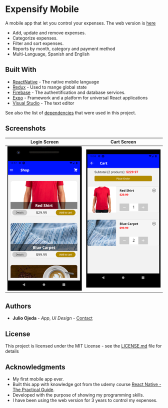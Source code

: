 # Expensify Mobile

A mobile app that let you control your expenses. The web version is [here](https://github.com/Jucesr/expensify-app/)

-  Add, update and remove expenses.
-  Categorize expenses.
-  Filter and sort expenses.
-  Reports by month, category and payment method
-  Multi-Language, Spanish and English

## Built With

-  [ReactNative](https://reactnative.dev/) - The native mobile language
-  [Redux](https://redux.js.org/) - Used to mange global state
-  [Firebase](https://firebase.google.com/) - The authentification and database services.
-  [Expo](https://expo.io/) - Framework and a platform for universal React applications
-  [Visual Studio](https://code.visualstudio.com/) - The text editor

See also the list of [dependencies](https://github.com/Jucesr/expensify-app-mobile/blob/master/package.json) that were used in this project.

## Screenshots

| Login Screen                                                                                     | Cart Screen                                                                                      |
| ------------------------------------------------------------------------------------------------ | ------------------------------------------------------------------------------------------------ |
| <img src="https://github.com/Jucesr/rn-shop-app/blob/master/assets/img/ShopScreen.PNG?raw=true"> | <img src="https://github.com/Jucesr/rn-shop-app/blob/master/assets/img/CartScreen.PNG?raw=true"> |

## Authors

-  **Julio Ojeda** - _App_, _UI Design_ - [Contact](https://www.linkedin.com/in/julio-ojeda-9640a9113/)

## License

This project is licensed under the MIT License - see the [LICENSE.md](LICENSE.md) file for details

## Acknowledgments

-  My first mobile app ever.
-  Built this app with knowledge got from the udemy course [React Native - The Practical Guide](https://www.udemy.com/course/react-native-the-practical-guide/).
-  Developed with the purpose of showing my programming skills.
-  I have been using the web version for 3 years to control my expenses.
